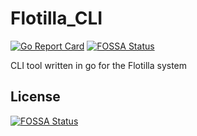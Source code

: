 # Flotilla_CLI

[![Go Report Card](https://goreportcard.com/badge/github.com/Ximidar/Flotilla_CLI)](https://goreportcard.com/report/github.com/Ximidar/Flotilla_CLI)
[![FOSSA Status](https://app.fossa.io/api/projects/git%2Bgithub.com%2FXimidar%2FFlotilla_CLI.svg?type=shield)](https://app.fossa.io/projects/git%2Bgithub.com%2FXimidar%2FFlotilla_CLI?ref=badge_shield)


CLI tool written in go for the Flotilla system


## License
[![FOSSA Status](https://app.fossa.io/api/projects/git%2Bgithub.com%2FXimidar%2FFlotilla_CLI.svg?type=large)](https://app.fossa.io/projects/git%2Bgithub.com%2FXimidar%2FFlotilla_CLI?ref=badge_large)